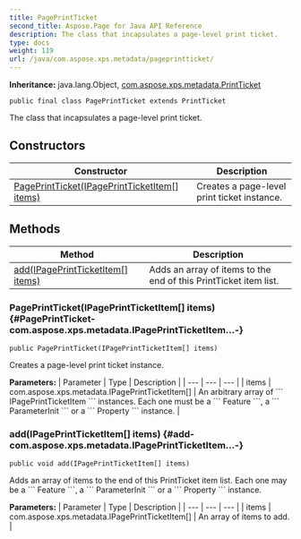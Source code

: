 ```yaml
---
title: PagePrintTicket
second_title: Aspose.Page for Java API Reference
description: The class that incapsulates a page-level print ticket.
type: docs
weight: 119
url: /java/com.aspose.xps.metadata/pageprintticket/
---
```

**Inheritance:**
java.lang.Object, [com.aspose.xps.metadata.PrintTicket](../../com.aspose.xps.metadata/printticket)
```
public final class PagePrintTicket extends PrintTicket
```

The class that incapsulates a page-level print ticket.
## Constructors

| Constructor | Description |
| --- | --- |
| [PagePrintTicket(IPagePrintTicketItem[] items)](#PagePrintTicket-com.aspose.xps.metadata.IPagePrintTicketItem...-) | Creates a page-level print ticket instance. |
## Methods

| Method | Description |
| --- | --- |
| [add(IPagePrintTicketItem[] items)](#add-com.aspose.xps.metadata.IPagePrintTicketItem...-) | Adds an array of items to the end of this PrintTicket item list. |
### PagePrintTicket(IPagePrintTicketItem[] items) {#PagePrintTicket-com.aspose.xps.metadata.IPagePrintTicketItem...-}
```
public PagePrintTicket(IPagePrintTicketItem[] items)
```


Creates a page-level print ticket instance.

**Parameters:**
| Parameter | Type | Description |
| --- | --- | --- |
| items | com.aspose.xps.metadata.IPagePrintTicketItem[] | An arbitrary array of \`\`\` IPagePrintTicketItem \`\`\` instances. Each one must be a \`\`\` Feature \`\`\`, a \`\`\` ParameterInit \`\`\` or a \`\`\` Property \`\`\` instance. |

### add(IPagePrintTicketItem[] items) {#add-com.aspose.xps.metadata.IPagePrintTicketItem...-}
```
public void add(IPagePrintTicketItem[] items)
```


Adds an array of items to the end of this PrintTicket item list. Each one may be a \`\`\` Feature \`\`\`, a \`\`\` ParameterInit \`\`\` or a \`\`\` Property \`\`\` instance.

**Parameters:**
| Parameter | Type | Description |
| --- | --- | --- |
| items | com.aspose.xps.metadata.IPagePrintTicketItem[] | An array of items to add. |

